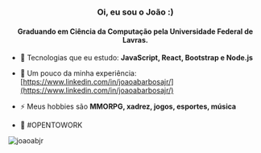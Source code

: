 <h3 align="center">Oi, eu sou o João :)</h3>
<h4 align="center">Graduando em Ciência da Computação pela Universidade Federal de Lavras.</h4>

- 🌱 Tecnologias que eu estudo: **JavaScript, React, Bootstrap e Node.js**

- 📄 Um pouco da minha experiência: [https://www.linkedin.com/in/joaoabarbosajr/](https://www.linkedin.com/in/joaoabarbosajr/)

- ⚡ Meus hobbies são **MMORPG, xadrez, jogos, esportes, música**

- 🔭 #OPENTOWORK


<p><img align="left" src="https://github-readme-stats.vercel.app/api/top-langs?username=joaoabjr&show_icons=true&locale=en&layout=compact" alt="joaoabjr" /></p>



<!---
joaoabjr/joaoabjr is a ✨ special ✨ repository because its `README.md` (this file) appears on your GitHub profile.
You can click the Preview link to take a look at your changes.
--->
